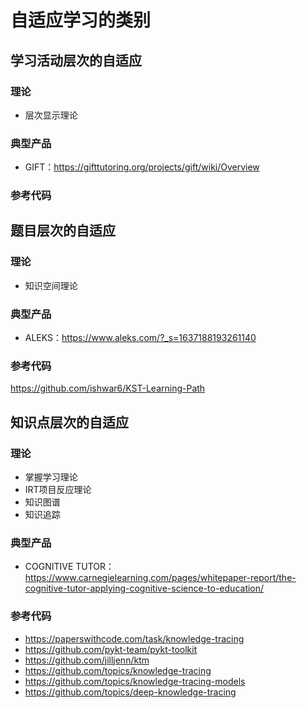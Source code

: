 # 自适应学习的类别

## 学习活动层次的自适应
### 理论
* 层次显示理论

### 典型产品
* GIFT：https://gifttutoring.org/projects/gift/wiki/Overview  

### 参考代码

## 题目层次的自适应
### 理论
* 知识空间理论

### 典型产品
* ALEKS：https://www.aleks.com/?_s=1637188193261140

### 参考代码
https://github.com/ishwar6/KST-Learning-Path
## 知识点层次的自适应
### 理论
* 掌握学习理论
* IRT项目反应理论
* 知识图谱
* 知识追踪
### 典型产品
* COGNITIVE TUTOR：    https://www.carnegielearning.com/pages/whitepaper-report/the-cognitive-tutor-applying-cognitive-science-to-education/
### 参考代码
* https://paperswithcode.com/task/knowledge-tracing
* https://github.com/pykt-team/pykt-toolkit
* https://github.com/jilljenn/ktm
* https://github.com/topics/knowledge-tracing
* https://github.com/topics/knowledge-tracing-models
* https://github.com/topics/deep-knowledge-tracing